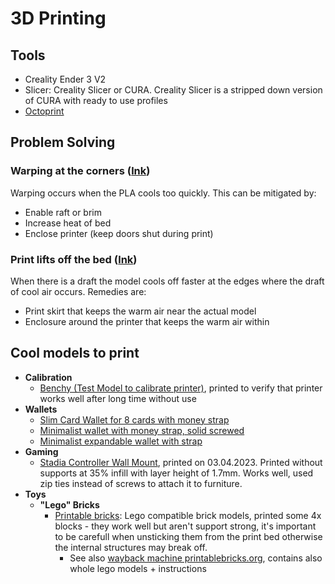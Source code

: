# 3D Printing

## Tools

* Creality Ender 3 V2
* Slicer: Creality Slicer or CURA. Creality Slicer is a stripped down version of CURA with ready to use profiles
* [Octoprint](https://octoprint.org/)&#x20;

## Problem Solving

### Warping at the corners ([lnk](https://www.wevolver.com/article/what-causes-3d-print-warping-and-how-to-prevent-it))

Warping occurs when the PLA cools too quickly. This can be mitigated by:

* Enable raft or brim
* Increase heat of bed
* Enclose printer (keep doors shut during print)

### Print lifts off the bed ([lnk](https://www.reddit.com/r/3Dprinting/comments/ae7pbf/pla\_lifting\_off\_bed\_during\_prints\_cant\_figure\_out/))

When there is a draft the model cools off faster at the edges where the draft of cool air occurs. Remedies are:

* Print skirt that keeps the warm air near the actual model
* Enclosure around the printer that keeps the warm air within

## Cool models to print

* **Calibration**
  * [Benchy (Test Model to calibrate printer)](https://www.thingiverse.com/thing:763622), printed to verify that printer works well after long time without use
* **Wallets**
  * [Slim Card Wallet for 8 cards with money strap](https://www.thingiverse.com/thing:4797082)
  * [Minimalist wallet with money strap, solid screwed](https://www.thingiverse.com/thing:3572911)
  * [Minimalist expandable wallet with strap](https://www.thingiverse.com/thing:4831962)
* **Gaming**
  * [Stadia Controller Wall Mount](https://www.thingiverse.com/thing:4893266), printed on 03.04.2023. Printed without supports at 35% infill with layer height of 1.7mm. Works well, used zip ties instead of screws to attach it to furniture.
* **Toys**
  * **"Lego" Bricks**
    * [Printable bricks](https://printablebricks.com/): Lego compatible brick models, printed some 4x blocks - they work well but aren't support strong, it's important to be carefull when unsticking them from the print bed otherwise the internal structures may break off.
      * See also [wayback machine printablebricks.org](https://web.archive.org/web/20190718130413/https://printabrick.org/), contains also whole lego models + instructions
